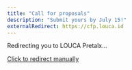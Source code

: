 ```yaml
---
title: "Call for proposals"
description: "Submit yours by July 15!"
externalRedirect: https://cfp.louca.id
---
```


Redirecting you to LOUCA Pretalx...

[Click to redirect manually](https://cfp.louca.id)
